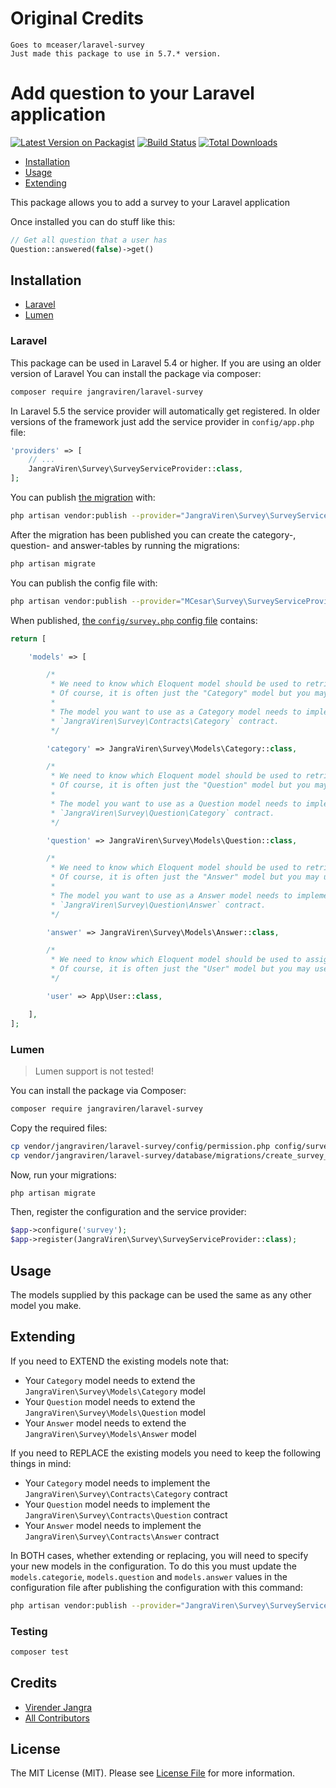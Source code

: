 
# Original Credits
    Goes to mceaser/laravel-survey
    Just made this package to use in 5.7.* version.
    
# Add question to your Laravel application

[![Latest Version on Packagist](https://img.shields.io/packagist/v/jangraviren/laravel-survey.svg?style=flat-square)](https://packagist.org/packages/jangraviren/laravel-survey)
[![Build Status](https://img.shields.io/travis/jangraviren/laravel-survey/master.svg?style=flat-square)](https://travis-ci.org/jangraviren/laravel-survey)
[![Total Downloads](https://img.shields.io/packagist/dt/jangraviren/laravel-survey.svg?style=flat-square)](https://packagist.org/packages/jangraviren/laravel-survey)

* [Installation](#installation)
* [Usage](#usage)
* [Extending](#extending)

This package allows you to add a survey to your Laravel application

Once installed you can do stuff like this:

```php
// Get all question that a user has
Question::answered(false)->get()
```

## Installation

- [Laravel](#laravel)
- [Lumen](#lumen)

### Laravel

This package can be used in Laravel 5.4 or higher. If you are using an older version of Laravel
You can install the package via composer:

``` bash
composer require jangraviren/laravel-survey
```

In Laravel 5.5 the service provider will automatically get registered. In older versions of the framework just add the service provider in `config/app.php` file:

```php
'providers' => [
    // ...
    JangraViren\Survey\SurveyServiceProvider::class,
];
```

You can publish [the migration](https://github.com/jangraviren/laravel-survey/blob/master/database/migrations/create_survey_tables.php.stub) with:

```bash
php artisan vendor:publish --provider="JangraViren\Survey\SurveyServiceProvider" --tag="migrations"
```

After the migration has been published you can create the category-, question- and answer-tables by running the migrations:

```bash
php artisan migrate
```

You can publish the config file with:

```bash
php artisan vendor:publish --provider="MCesar\Survey\SurveyServiceProvider" --tag="config"
```

When published, [the `config/survey.php` config file](https://github.com/mcesar/laravel-survey/blob/master/config/survey.php) contains:

```php
return [

    'models' => [

        /*
         * We need to know which Eloquent model should be used to retrieve your categories.
         * Of course, it is often just the "Category" model but you may use whatever you like.
         *
         * The model you want to use as a Category model needs to implement the
         * `JangraViren\Survey\Contracts\Category` contract.
         */

        'category' => JangraViren\Survey\Models\Category::class,

        /*
         * We need to know which Eloquent model should be used to retrieve your questions.
         * Of course, it is often just the "Question" model but you may use whatever you like.
         *
         * The model you want to use as a Question model needs to implement the
         * `JangraViren\Survey\Question\Category` contract.
         */

        'question' => JangraViren\Survey\Models\Question::class,

        /*
         * We need to know which Eloquent model should be used to retrieve your answers.
         * Of course, it is often just the "Answer" model but you may use whatever you like.
         *
         * The model you want to use as a Answer model needs to implement the
         * `JangraViren\Survey\Question\Answer` contract.
         */

        'answer' => JangraViren\Survey\Models\Answer::class,

        /*
         * We need to know which Eloquent model should be used to assign the answers to.
         * Of course, it is often just the "User" model but you may use whatever you like.
         */

        'user' => App\User::class,

    ],
];
```

### Lumen
> Lumen support is not tested!

You can install the package via Composer:

``` bash
composer require jangraviren/laravel-survey
```

Copy the required files:

```bash
cp vendor/jangraviren/laravel-survey/config/permission.php config/survey.php
cp vendor/jangraviren/laravel-survey/database/migrations/create_survey_tables.php.stub database/migrations/2018_01_01_000000_create_survey_tables.php
```

Now, run your migrations:

```bash
php artisan migrate
```

Then, register the configuration and the service provider:

```php
$app->configure('survey');
$app->register(JangraViren\Survey\SurveyServiceProvider::class);
```

## Usage

The models supplied by this package can be used the same as any other model you make.

## Extending

If you need to EXTEND the existing models note that:

- Your `Category` model needs to extend the `JangraViren\Survey\Models\Category` model
- Your `Question` model needs to extend the `JangraViren\Survey\Models\Question` model
- Your `Answer` model needs to extend the `JangraViren\Survey\Models\Answer` model

If you need to REPLACE the existing  models you need to keep the
following things in mind:

- Your `Category` model needs to implement the `JangraViren\Survey\Contracts\Category` contract
- Your `Question` model needs to implement the `JangraViren\Survey\Contracts\Question` contract
- Your `Answer` model needs to implement the `JangraViren\Survey\Contracts\Answer` contract

In BOTH cases, whether extending or replacing, you will need to specify your new models in the configuration. To do this you must update the `models.categorie`, `models.question` and `models.answer` values in the configuration file after publishing the configuration with this command:

```bash
php artisan vendor:publish --provider="JangraViren\Survey\SurveyServiceProvider" --tag="config"
```
 
### Testing

``` bash
composer test
```

## Credits

- [Virender Jangra](https://github.com/jangraviren)
- [All Contributors](../../contributors)

## License

The MIT License (MIT). Please see [License File](LICENSE.md) for more information.
